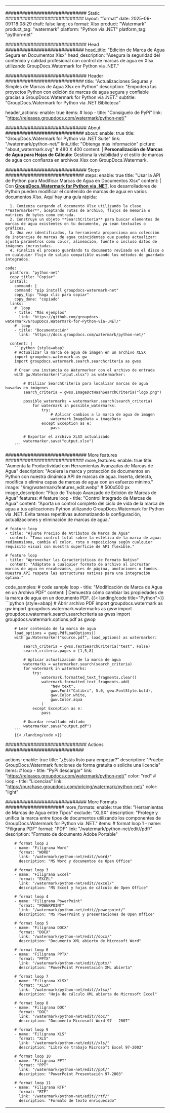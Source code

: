 
---
############################# Static ############################
layout: "format"
date:  2025-06-09T18:08:29
draft: false
lang: es
format: Xlsx
product: "Watermark"
product_tag: "watermark"
platform: "Python via .NET"
platform_tag: "python-net"

############################# Head ############################
head_title: "Edición de Marca de Agua Segura en Documentos Xlsx"
head_description: "Asegura la seguridad del contenido y calidad profesional con control de marcas de agua en Xlsx utilizando GroupDocs.Watermark for Python via .NET."

############################# Header ############################
title: "Actualizaciones Seguras y Simples de Marcas de Agua Xlsx en Python" 
description: "Empodera tus proyectos Python con edición de marcas de agua segura y confiable gracias a GroupDocs.Watermark for Python via .NET."
subtitle: "GroupDocs.Watermark for Python via .NET Biblioteca" 

header_actions:
  enable: true
  items:
    #  loop
    - title: "Consíguelo de PyPi"
      link: "https://releases.groupdocs.com/watermark/python-net/"
      
############################# About ############################
about:
    enable: true
    title: "GroupDocs.Watermark for Python via .NET Suite"
    link: "/watermark/python-net/"
    link_title: "Obtenga más información"
    picture: "about_watermark.svg" # 480 X 400
    content: |
       **Personalización de Marcas de Agua para Hojas de Cálculo:** Gestiona la visibilidad y el estilo de marcas de agua con confianza en archivos Xlsx con GroupDocs.Watermark.

############################# Steps ############################
steps:
    enable: true
    title: "Usar la API de Python para Modificar Marcas de Agua en Documentos Xlsx"
    content: |
      Con **[GroupDocs.Watermark for Python via .NET](https://products.groupdocs.com/watermark/python-net/)**, los desarrolladores de Python pueden modificar el contenido de marcas de agua en varios documentos Xlsx. Aquí hay una guía rápida:
      
      1. Comienza cargando el documento Xlsx utilizando la clase **Watermarker**, aceptando rutas de archivo, flujos de memoria o matrices de bytes como entrada.
      2. Construye un objeto **SearchCriteria** para buscar elementos de marcas de agua existentes en tu documento, ya sean textuales o gráficos.
      3. Una vez identificados, la herramienta proporciona una colección de instancias de marcas de agua coincidentes que puedes actualizar: ajusta parámetros como color, alineación, fuente o incluso datos de imágenes incrustadas.
      4. Finaliza el proceso guardando tu documento revisado en el disco o en cualquier flujo de salida compatible usando los métodos de guardado integrados.
   
    code:
      platform: "python-net"
      copy_title: "Copiar"
      install:
        command: |
        command: "pip install groupdocs-watermark-net"
        copy_tip: "haga clic para copiar"
        copy_done: "copiado"
      links:
        #  loop
        - title: "Más ejemplos"
          link: "https://github.com/groupdocs-watermark/GroupDocs.Watermark-for-Python-via-.NET/"
        #  loop
        - title: "Documentación"
          link: "https://docs.groupdocs.com/watermark/python-net/"
          
      content: |
        ```python {style=abap}
        # Actualizar la marca de agua de imagen en un archivo XLSX
        import groupdocs.watermark as gw
        import groupdocs.watermark.search.searchcriteria as gwss

        # Crear una instancia de Watermarker con el archivo de entrada
        with gw.Watermarker("input.xlsx") as watermarker:

            # Utilizar SearchCriteria para localizar marcas de agua basadas en imágenes
            search_criteria = gwss.ImageDctHashSearchCriteria("logo.png")

            possible_watermarks = watermarker.search(search_criteria)
                for watermark in possible_watermarks:
                    try:
                        # Aplicar cambios a la marca de agua de imagen
                        watermark.ImageData = imageData
                    except Exception as e:
                        pass

            # Exportar el archivo XLSX actualizado
            watermarker.save("output.xlsx")
        ```     

############################# More features ############################
more_features:
  enable: true
  title: "Aumenta la Productividad con Herramientas Avanzadas de Marcas de Agua"
  description: "Acelera la marca y protección de documentos en Python con nuestra dinámica API de marcas de agua. Inserta, detecta, modifica o elimina capas de marcas de agua con un esfuerzo mínimo."
  image: "/img/watermark/features_edit.webp" # 500x500 px
  image_description: "Flujo de Trabajo Avanzado de Edición de Marcas de Agua"
  features:
    # feature loop
    - title: "Control Integrado de Marcas de Agua"
      content: "Aporta un control completo del ciclo de vida de la marca de agua a tus aplicaciones Python utilizando GroupDocs.Watermark for Python via .NET. Evita tareas repetitivas automatizando la configuración, actualizaciones y eliminación de marcas de agua."

    # feature loop
    - title: "Ajuste Preciso de Atributos de Marca de Agua"
      content: "Toma control total sobre la estética de la marca de agua: redimensiona, cambia el color, rota o reposiciona según cualquier requisito visual con nuestra superficie de API flexible."

    # feature loop
    - title: "Aprovechar las Características de Formato Nativo"
      content: "Adáptate a cualquier formato de archivo al incrustar marcas de agua en encabezados, pies de página, anotaciones o fondos. Nuestra API respeta las estructuras nativas para una integración óptima."
      
  code_samples:
    # code sample loop
    - title: "Modificación de Marca de Agua en un Archivo PDF"
      content: |
        Demuestra cómo cambiar las propiedades de la marca de agua en un documento PDF.
        {{< landing/code title="Python">}}
        ```python {style=abap}
        # Abrir archivo PDF
        import groupdocs.watermark as gw
        import groupdocs.watermark.watermarks as gww
        import groupdocs.watermark.search.searchcriteria as gwss
        import groupdocs.watermark.options.pdf as gwop

        # Leer contenido de la marca de agua
        load_options = gwop.PdfLoadOptions()
        with gw.Watermarker("source.pdf", load_options) as watermarker:

            search_criteria = gwss.TextSearchCriteria("test", False)
            search_criteria.pages = [1,5,8]

            # Aplicar actualización de la marca de agua
            watermarks = watermarker.search(search_criteria)
            for watermark in watermarks:
                try:
                    watermark.formatted_text_fragments.clear()
                    watermark.formatted_text_fragments.add(
                        "New text", 
                        gww.Font("Calibri", 5.0, gww.FontStyle.bold), 
                        gww.Color.white, 
                        gww.Color.aqua
                    )
                except Exception as e:
                    pass
        
            # Guardar resultado editado
            watermarker.save("output.pdf")
        ```
        {{< /landing/code >}}


############################# Actions ############################

actions:
  enable: true
  title: "¿Estás listo para empezar?"
  description: "Pruebe GroupDocs.Watermark funciones de forma gratuita o solicite una licencia"
  items:
    #  loop
    - title: "PyPi descargar"
      link: "https://releases.groupdocs.com/watermark/python-net/"
      color: "red"
        #  loop
    - title: "Licencias"
      link: "https://purchase.groupdocs.com/pricing/watermark/python-net/"
      color: "light"


############################# More Formats #####################
more_formats:
    enable: true
    title: "Herramientas de Marcas de Agua entre Tipos"
    exclude: "XLSX"
    description: "Protege y unifica la marca entre tipos de documentos utilizando los componentes de GroupDocs.Watermark for Python via .NET."
    items: 
        # format loop 1
        - name: "Filigrana PDF"
          format: "PDF"
          link: "/watermark/python-net/edit//pdf/"
          description: "Formato de documento Adobe Portable"

        # format loop 2
        - name: "Filigrana Word"
          format: "WORD"
          link: "/watermark/python-net/edit//word/"
          description: "MS Word y documentos de Open Office"
          
        # format loop 3
        - name: "Filigrana Excel"
          format: "EXCEL"
          link: "/watermark/python-net/edit//excel/"
          description: "MS Excel y hojas de cálculo de Open Office"

        # format loop 4
        - name: "Filigrana PowerPoint"
          format: "POWERPOINT"
          link: "/watermark/python-net/edit//powerpoint/"
          description: "MS PowerPoint y presentaciones de Open Office"

        # format loop 5
        - name: "Filigrana DOCX"
          format: "DOCX"
          link: "/watermark/python-net/edit//docx/"
          description: "Documento XML abierto de Microsoft Word"
          
        # format loop 6
        - name: "Filigrana PPTX"
          format: "PPTX"
          link: "/watermark/python-net/edit//pptx/"
          description: "PowerPoint Presentación XML abierta"
          
        # format loop 7
        - name: "Filigrana XLSX"
          format: "XLSX"
          link: "/watermark/python-net/edit//xlsx/"
          description: "Hoja de cálculo XML abierta de Microsoft Excel"

        # format loop 8
        - name: "Filigrana DOC"
          format: "DOC"
          link: "/watermark/python-net/edit//doc/"
          description: "Documento Microsoft Word 97 - 2007"

        # format loop 9
        - name: "Filigrana XLS"
          format: "XLS"
          link: "/watermark/python-net/edit//xls/"
          description: "Libro de trabajo Microsoft Excel 97-2003"

        # format loop 10
        - name: "Filigrana PPT"
          format: "PPT"
          link: "/watermark/python-net/edit//ppt/"
          description: "PowerPoint Presentación 97-2003"

        # format loop 11
        - name: "Filigrana RTF"
          format: "RTF"
          link: "/watermark/python-net/edit//rtf/"
          description: "Formato de texto enriquecido"

---